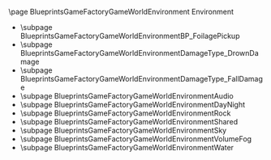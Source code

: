 \page BlueprintsGameFactoryGameWorldEnvironment Environment
- \subpage BlueprintsGameFactoryGameWorldEnvironmentBP_FoilagePickup
- \subpage BlueprintsGameFactoryGameWorldEnvironmentDamageType_DrownDamage
- \subpage BlueprintsGameFactoryGameWorldEnvironmentDamageType_FallDamage
- \subpage BlueprintsGameFactoryGameWorldEnvironmentAudio
- \subpage BlueprintsGameFactoryGameWorldEnvironmentDayNight
- \subpage BlueprintsGameFactoryGameWorldEnvironmentRock
- \subpage BlueprintsGameFactoryGameWorldEnvironmentShared
- \subpage BlueprintsGameFactoryGameWorldEnvironmentSky
- \subpage BlueprintsGameFactoryGameWorldEnvironmentVolumeFog
- \subpage BlueprintsGameFactoryGameWorldEnvironmentWater
